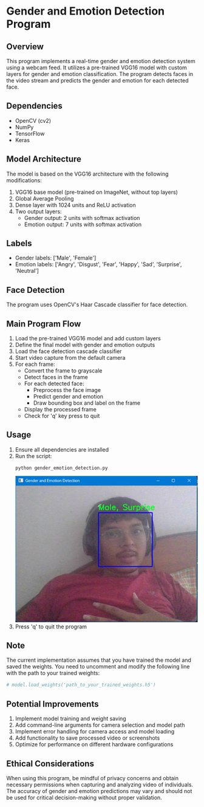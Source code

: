 # Gender and Emotion Detection Program

## Overview
This program implements a real-time gender and emotion detection system using a webcam feed. It utilizes a pre-trained VGG16 model with custom layers for gender and emotion classification. The program detects faces in the video stream and predicts the gender and emotion for each detected face.

## Dependencies
- OpenCV (cv2)
- NumPy
- TensorFlow
- Keras

## Model Architecture
The model is based on the VGG16 architecture with the following modifications:
1. VGG16 base model (pre-trained on ImageNet, without top layers)
2. Global Average Pooling
3. Dense layer with 1024 units and ReLU activation
4. Two output layers:
   - Gender output: 2 units with softmax activation
   - Emotion output: 7 units with softmax activation

## Labels
- Gender labels: ['Male', 'Female']
- Emotion labels: ['Angry', 'Disgust', 'Fear', 'Happy', 'Sad', 'Surprise', 'Neutral']

## Face Detection
The program uses OpenCV's Haar Cascade classifier for face detection.

## Main Program Flow
1. Load the pre-trained VGG16 model and add custom layers
2. Define the final model with gender and emotion outputs
3. Load the face detection cascade classifier
4. Start video capture from the default camera
5. For each frame:
   - Convert the frame to grayscale
   - Detect faces in the frame
   - For each detected face:
     - Preprocess the face image
     - Predict gender and emotion
     - Draw bounding box and label on the frame
   - Display the processed frame
   - Check for 'q' key press to quit

## Usage
1. Ensure all dependencies are installed
2. Run the script:
   ```
   python gender_emotion_detection.py
   ```
   ![alt text](image.png)
3. Press 'q' to quit the program

## Note
The current implementation assumes that you have trained the model and saved the weights. You need to uncomment and modify the following line with the path to your trained weights:
```python
# model.load_weights('path_to_your_trained_weights.h5')
```

## Potential Improvements
1. Implement model training and weight saving
2. Add command-line arguments for camera selection and model path
3. Implement error handling for camera access and model loading
4. Add functionality to save processed video or screenshots
5. Optimize for performance on different hardware configurations

## Ethical Considerations
When using this program, be mindful of privacy concerns and obtain necessary permissions when capturing and analyzing video of individuals. The accuracy of gender and emotion predictions may vary and should not be used for critical decision-making without proper validation.
